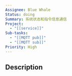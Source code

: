 ```yaml
---
Assignee: Blue Whale
Status: doing
Summary: 系统状态和指令信息通信
Project:
  - "[[service]]"
Sub-tasks:
  - "[[MQTT pub]]"
  - "[[MQTT sub]]"
Priority: High
---
```

## Description
